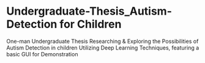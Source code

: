 # Undergraduate-Thesis_Autism-Detection for Children
One-man Undergraduate Thesis Researching &amp; Exploring the Possibilities of Autism Detection in children Utilizing Deep Learning Techniques, featuring a basic GUI for Demonstration
